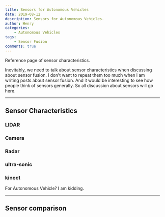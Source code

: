 ```yaml
---
title: Sensors for Autonomous Vehicles
date: 2019-08-12
description: Sensors for Autonomous Vehicles.
author: Henry
categories:
    - Autonomous Vehicles
tags:
    - Sensor Fusion
comments: true
---
```


Reference page of sensor characteristics.

Inevitably, we need to talk about sensor characteristics when discussing about sensor fusion. I don't want to repeat them too much when I am writing posts about sensor fusion. And it would be interesting to see how people think of sensors generally. So all discussion about sensors will go here.

---

## Sensor Characteristics

### LIDAR


### Camera


### Radar


### ultra-sonic


### kinect

For Autonomous Vehicle? I am kidding.

---

## Sensor comparison